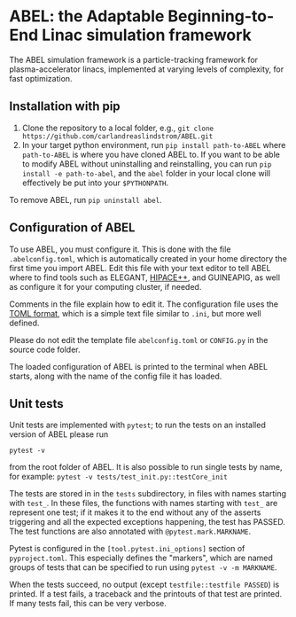 # ABEL: the Adaptable Beginning-to-End Linac simulation framework

The ABEL simulation framework is a particle-tracking framework for plasma-accelerator linacs, implemented at varying levels of complexity, for fast optimization.

## Installation with pip
1. Clone the repository to a local folder, e.g., `git clone https://github.com/carlandreaslindstrom/ABEL.git`
2. In your target python environment, run `pip install path-to-ABEL` where `path-to-ABEL` is where you have cloned ABEL to.
   If you want to be able to modify ABEL without uninstalling and reinstalling, you can run `pip install -e path-to-abel`, and the `abel`
   folder in your local clone will effectively be put into your `$PYTHONPATH`.

To remove ABEL, run `pip uninstall abel`.

## Configuration of ABEL
To use ABEL, you must configure it. This is done with the file `.abelconfig.toml`, which is automatically created in your home directory the first time you import ABEL.
Edit this file with your text editor to tell ABEL where to find tools such as ELEGANT, [HIPACE++](https://github.com/Hi-PACE/hipace/), and GUINEAPIG, as well as configure it for your computing cluster, if needed.

Comments in the file explain how to edit it. The configuration file uses the [TOML format](https://en.wikipedia.org/wiki/TOML), which is a simple text file similar to `.ini`, but more well defined.

Please do not edit the template file `abelconfig.toml` or `CONFIG.py` in the source code folder.

The loaded configuration of ABEL is printed to the terminal when ABEL starts, along with the name of the config file it has loaded.

## Unit tests
Unit tests are implemented with `pytest`; to run the tests on an installed version of ABEL please run
```
pytest -v
```
from the root folder of ABEL.
It is also possible to run single tests by name, for example: `pytest -v tests/test_init.py::testCore_init`

The tests are stored in in the `tests` subdirectory, in files with names starting with `test_`.
In these files, the functions with names starting with `test_` are represent one test; if it makes it to the end without any of the asserts triggering and all the expected exceptions happening, the test has PASSED.
The test functions are also annotated with `@pytest.mark.MARKNAME`.

Pytest is configured in the `[tool.pytest.ini_options]` section of `pyproject.toml`. This especially defines the "markers", which are named groups of tests that can be specified to run using `pytest -v -m MARKNAME`.

When the tests succeed, no output (except `testfile::testfile PASSED`) is printed. If a test fails, a traceback and the printouts of that test are printed. If many tests fail, this can be very verbose.
